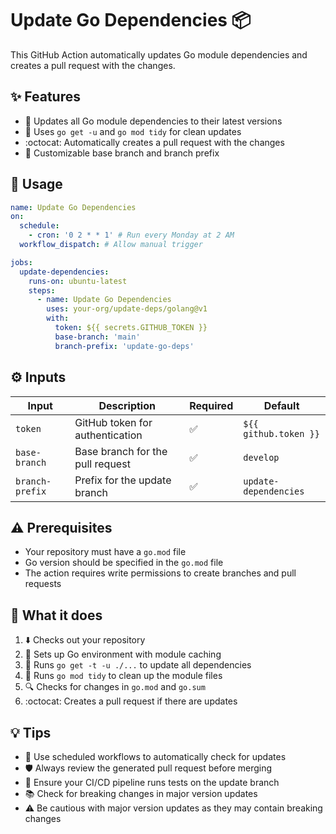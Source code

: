 # Update Go Dependencies :package:

This GitHub Action automatically updates Go module dependencies and creates a pull request with the changes.

## :sparkles: Features

- :arrows_counterclockwise: Updates all Go module dependencies to their latest versions
- :wrench: Uses `go get -u` and `go mod tidy` for clean updates
- :octocat: Automatically creates a pull request with the changes
- :memo: Customizable base branch and branch prefix

## :rocket: Usage

```yaml
name: Update Go Dependencies
on:
  schedule:
    - cron: '0 2 * * 1' # Run every Monday at 2 AM
  workflow_dispatch: # Allow manual trigger

jobs:
  update-dependencies:
    runs-on: ubuntu-latest
    steps:
      - name: Update Go Dependencies
        uses: your-org/update-deps/golang@v1
        with:
          token: ${{ secrets.GITHUB_TOKEN }}
          base-branch: 'main'
          branch-prefix: 'update-go-deps'
```

## :gear: Inputs

| Input | Description | Required | Default |
|-------|-------------|----------|---------|
| `token` | GitHub token for authentication | :white_check_mark: | `${{ github.token }}` |
| `base-branch` | Base branch for the pull request | :white_check_mark: | `develop` |
| `branch-prefix` | Prefix for the update branch | :white_check_mark: | `update-dependencies` |

## :warning: Prerequisites

- Your repository must have a `go.mod` file
- Go version should be specified in the `go.mod` file
- The action requires write permissions to create branches and pull requests

## :memo: What it does

1. :arrow_down: Checks out your repository
2. :wrench: Sets up Go environment with module caching
3. :arrows_counterclockwise: Runs `go get -t -u ./...` to update all dependencies
4. :broom: Runs `go mod tidy` to clean up the module files
5. :mag: Checks for changes in `go.mod` and `go.sum`
6. :octocat: Creates a pull request if there are updates

## :bulb: Tips

- :calendar: Use scheduled workflows to automatically check for updates
- :shield: Always review the generated pull request before merging
- :test_tube: Ensure your CI/CD pipeline runs tests on the update branch
- :books: Check for breaking changes in major version updates
- :warning: Be cautious with major version updates as they may contain breaking changes
